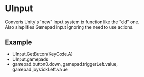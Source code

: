 # UInput
Converts Unity's "new" input system to function like the "old" one.<br>
Also simplifies Gamepad input ignoring the need to use actions.

## Example
* UInput.GetButton(KeyCode.A)
* UInput.gamepads
* gamepad.button0.down, gamepad.triggerLeft.value, gamepad.joystickLeft.value